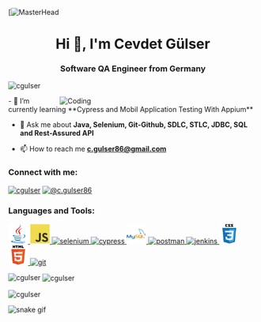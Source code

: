 [![MasterHead](https://www.shutterstock.com/tr/image-vector/software-web-development-programming-concept-abstract-1122339353)
<h1 align="center">Hi 👋, I'm Cevdet Gülser</h1>
<h3 align="center">Software QA Engineer from Germany</h3>

<p align="left"> <img src="https://komarev.com/ghpvc/?username=cgulser&label=Profile%20views&color=0e75b6&style=flat" alt="cgulser" /> </p>

<img align="right" alt="Coding" width="400" src="https://c.tenor.com/NOYF3f82b_gAAAAC/programmer.gif">
- 🌱 I’m currently learning **Cypress and Mobil Application Testing With Appium**


- 💬 Ask me about **Java, Selenium, Git-Github, SDLC, STLC, JDBC, SQL and Rest-Assured API**


- 📫 How to reach me **c.gulser86@gmail.com**


<h3 align="left">Connect with me:</h3>

<p align="left">
<a href="https://linkedin.com/in/cgulser" target="blank"><img align="center" src="https://raw.githubusercontent.com/rahuldkjain/github-profile-readme-generator/master/src/images/icons/Social/linked-in-alt.svg" alt="cgulser" height="30" width="40" /></a>
<a href="https://medium.com/@c.gulser86" target="blank"><img align="center" src="https://raw.githubusercontent.com/rahuldkjain/github-profile-readme-generator/master/src/images/icons/Social/medium.svg" alt="@c.gulser86" height="30" width="40" /></a>
</p>

<h3 align="left">Languages and Tools:</h3>
<p align="left"> <a href="https://www.java.com" target="_blank" rel="noreferrer"> <img src="https://raw.githubusercontent.com/devicons/devicon/master/icons/java/java-original.svg" alt="java" width="40" height="40"/> </a> 
 <a href="https://developer.mozilla.org/en-US/docs/Web/JavaScript" target="_blank" rel="noreferrer"> <img src="https://raw.githubusercontent.com/devicons/devicon/master/icons/javascript/javascript-original.svg" alt="javascript" width="40" height="40"/> </a> <a href="https://www.selenium.dev" target="_blank" rel="noreferrer"> <img src="https://raw.githubusercontent.com/detain/svg-logos/780f25886640cef088af994181646db2f6b1a3f8/svg/selenium-logo.svg" alt="selenium" width="40" height="40"/> </a> 
 <a href="https://www.cypress.io" target="_blank" rel="noreferrer"> <img src="https://raw.githubusercontent.com/simple-icons/simple-icons/6e46ec1fc23b60c8fd0d2f2ff46db82e16dbd75f/icons/cypress.svg" alt="cypress" width="40" height="40"/> </a> <a href="https://www.mysql.com/" target="_blank" rel="noreferrer"> <img src="https://raw.githubusercontent.com/devicons/devicon/master/icons/mysql/mysql-original-wordmark.svg" alt="mysql" width="40" height="40"/> </a> <a href="https://postman.com" target="_blank" rel="noreferrer"> <img src="https://www.vectorlogo.zone/logos/getpostman/getpostman-icon.svg" alt="postman" width="40" height="40"/> </a> <a href="https://www.jenkins.io" target="_blank" rel="noreferrer"> <img src="https://www.vectorlogo.zone/logos/jenkins/jenkins-icon.svg" alt="jenkins" width="40" height="40"/> </a> <a href="https://www.w3schools.com/css/" target="_blank" rel="noreferrer"> <img src="https://raw.githubusercontent.com/devicons/devicon/master/icons/css3/css3-original-wordmark.svg" alt="css3" width="40" height="40"/> </a>  <a href="https://www.w3.org/html/" target="_blank" rel="noreferrer"> <img src="https://raw.githubusercontent.com/devicons/devicon/master/icons/html5/html5-original-wordmark.svg" alt="html5" width="40" height="40"/> </a> <a href="https://git-scm.com/" target="_blank" rel="noreferrer"> <img src="https://www.vectorlogo.zone/logos/git-scm/git-scm-icon.svg" alt="git" width="40" height="40"/> </a>  </p>

<p><img align="left" src="https://github-readme-stats.vercel.app/api/top-langs?username=cgulser&show_icons=true&locale=en&layout=compact" alt="cgulser" /></p>

<p>&nbsp;<img align="center" src="https://github-readme-stats.vercel.app/api?username=cgulser&show_icons=true&locale=en" alt="cgulser" /></p>

<p><img align="center" src="https://github-readme-streak-stats.herokuapp.com/?user=cgulser&" alt="cgulser" /></p>


![snake gif](https://github.com/cgulser/cgulser/blob/output/github-contribution-grid-snake.gif)
